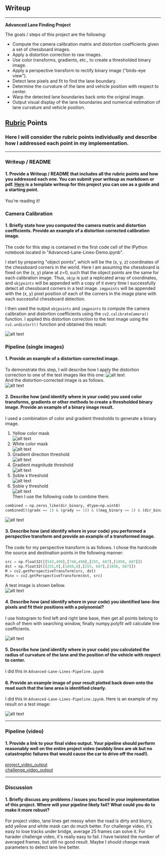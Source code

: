 ## Writeup

---

**Advanced Lane Finding Project**

The goals / steps of this project are the following:

* Compute the camera calibration matrix and distortion coefficients given a set of chessboard images.
* Apply a distortion correction to raw images.
* Use color transforms, gradients, etc., to create a thresholded binary image.
* Apply a perspective transform to rectify binary image ("birds-eye view").
* Detect lane pixels and fit to find the lane boundary.
* Determine the curvature of the lane and vehicle position with respect to center.
* Warp the detected lane boundaries back onto the original image.
* Output visual display of the lane boundaries and numerical estimation of lane curvature and vehicle position.

[//]: # (Image References)

[image1]: ./output_images/calibration.jpg "Undistorted"
[image2]: ./test_images/test1.jpg "Original test1"
[image22]: ./output_images/calibration2.jpg "Road Transformed"
[image3]: ./output_images/yellow_mask.jpg "Yellow mask"
[image31]: ./output_images/white_mask.jpg "White mask"
[image32]: ./output_images/dir_mask.jpg "grad direction threshold"
[image33]: ./output_images/mag_mask.jpg "mag mask"
[image34]: ./output_images/sobelx_mask.jpg "soble x mask"
[image35]: ./output_images/sobely_mask.jpg "soble y mask"
[image36]: ./output_images/all_mask.jpg "combined"
[image4]:  ./output_images/perspective.jpg "Warp Example"
[image5]: ./output_images/windows.jpg "Fit Visual"
[image6]: ./output_images/final.jpg "Output"
[video1]: ./test_videos_output/project_video_output.mp4 "Video1"
[video2]: ./test_videos_output/challenge_video_output.mp4 "Video2"


## [Rubric](https://review.udacity.com/#!/rubrics/571/view) Points

### Here I will consider the rubric points individually and describe how I addressed each point in my implementation.  

---

### Writeup / README

#### 1. Provide a Writeup / README that includes all the rubric points and how you addressed each one.  You can submit your writeup as markdown or pdf.  [Here](https://github.com/udacity/CarND-Advanced-Lane-Lines/blob/master/writeup_template.md) is a template writeup for this project you can use as a guide and a starting point.  

You're reading it!

### Camera Calibration

#### 1. Briefly state how you computed the camera matrix and distortion coefficients. Provide an example of a distortion corrected calibration image.

The code for this step is contained in the first code cell of the IPython notebook located in "Advanced-Lane-Lines-Demo.ipynb".  

I start by preparing "object points", which will be the (x, y, z) coordinates of the chessboard corners in the world. Here I am assuming the chessboard is fixed on the (x, y) plane at z=0, such that the object points are the same for each calibration image.  Thus, `objp` is just a replicated array of coordinates, and `objpoints` will be appended with a copy of it every time I successfully detect all chessboard corners in a test image.  `imgpoints` will be appended with the (x, y) pixel position of each of the corners in the image plane with each successful chessboard detection.  

I then used the output `objpoints` and `imgpoints` to compute the camera calibration and distortion coefficients using the `cv2.calibrateCamera()` function.  I applied this distortion correction to the test image using the `cv2.undistort()` function and obtained this result: 

![alt text][image1]

### Pipeline (single images)

#### 1. Provide an example of a distortion-corrected image.

To demonstrate this step, I will describe how I apply the distortion correction to one of the test images like this one:
![alt text][image2]  
And the distortion-corrected image is as follows.  
![alt text][image22]  

#### 2. Describe how (and identify where in your code) you used color transforms, gradients or other methods to create a thresholded binary image.  Provide an example of a binary image result.
  
I used a combination of color and gradient thresholds to generate a binary image.  
1. Yellow color mask  
![alt text][image3]  
2. White color mask  
![alt text][image31]  
3. Gradient direction threshold  
![alt text][image32]  
4. Gradient magnitude threshold  
![alt text][image33]  
5. Soble x threshold  
![alt text][image34]  
6. Soble y threshold  
![alt text][image35]  
Then I use the following code to combine them.
```python
combined = np.zeros_like(dir_binary, dtype=np.uint8)
combined[((gradx == 1) & (grady == 1)) & ((mag_binary == 1) & (dir_binary == 1)) & ((yellow_b==1)| (white_b==1)) ] = 1
```  
![alt text][image36]  

#### 3. Describe how (and identify where in your code) you performed a perspective transform and provide an example of a transformed image.

The code for my perspective transform is as follows. I chose the hardcode the source and destination points in the following manner:

```python
src = np.float32([[543,490],[748,490],[255, 687],[1050, 687]])
dst = np.float32([[255,0],[1050,0],[255, 687],[1050, 687]])
M = cv2.getPerspectiveTransform(src, dst)
Minv = cv2.getPerspectiveTransform(dst, src)
```
 A test image is shown bellow.   
![alt text][image4]  

#### 4. Describe how (and identify where in your code) you identified lane-line pixels and fit their positions with a polynomial?
  
  I use histogram to find left and right lane base, then get all points belong to each of them with searching window, finally numpy.polyfit will calculate line coefficients.

![alt text][image5]

#### 5. Describe how (and identify where in your code) you calculated the radius of curvature of the lane and the position of the vehicle with respect to center.

I did this in `Advanced-Lane-Lines-Pipeline.ipynb`

#### 6. Provide an example image of your result plotted back down onto the road such that the lane area is identified clearly.

I did this in `Advanced-Lane-Lines-Pipeline.ipynb`.  Here is an example of my result on a test image:

![alt text][image6]

---

### Pipeline (video)

#### 1. Provide a link to your final video output.  Your pipeline should perform reasonably well on the entire project video (wobbly lines are ok but no catastrophic failures that would cause the car to drive off the road!).

[project_video_output](./test_videos_output/project_video_output.mp4)  
[challenge_video_output](./test_videos_output/challenge_video_output.mp4)  

---

### Discussion

#### 1. Briefly discuss any problems / issues you faced in your implementation of this project.  Where will your pipeline likely fail?  What could you do to make it more robust?  

For project video, lane lines get messy when the road is dirty and blurry, add yellow and white mask can do much better.
For challenge video, it's easy to lose tracks under bridge, average 25 frames can solve it.
For harader challenge video, it's really easy to fail. I have twisted the number of averaged frames, but still no good result. Maybe I should change mask parameters to detect lane line better.
